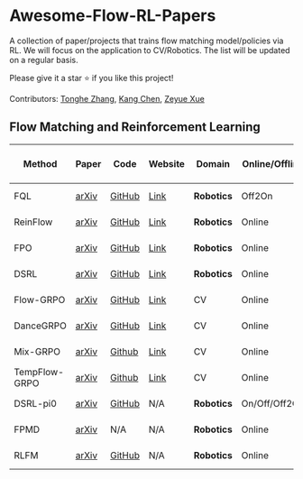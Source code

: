 # Awesome-Flow-RL-Papers
A collection of paper/projects that trains flow matching model/policies via RL. We will focus on the application to CV/Robotics. The list will be updated on a regular basis. 

Please give it a star ⭐ if you like this project! 

Contributors:  [Tonghe Zhang](https://github.com/Tonghe-Zhang), [Kang Chen](https://github.com/chenkang455), [Zeyue Xue](https://xuezeyue.github.io/)

## Flow Matching and Reinforcement Learning

| Method        | Paper                                                  | Code                                                       | Website                                                     | Domain       | Online/Offline | On/Off-policy | Pre-train/Fine-tune   |
|---------------|--------------------------------------------------------|------------------------------------------------------------|-------------------------------------------------------------|--------------|----------------|----------------------|-------------------------|
| FQL           | [arXiv](https://arxiv.org/abs/2502.02538)               | [GitHub](https://github.com/seohongpark/fql)               | [Link](https://github.com/seohongpark/fql)                  | **Robotics** | Off2On         | Off-policy           | Pre-train + Fine-tune   |
| ReinFlow      | [arXiv](https://arxiv.org/abs/2505.22094)               | [GitHub](https://github.com/ReinFlow/ReinFlow)             | [Link](https://reinflow.github.io/)                         | **Robotics** | Online        | On-policy           | Fine-tune               |
| FPO           | [arXiv](https://arxiv.org/abs/2507.21053)               | [GitHub](https://github.com/akanazawa/fpo)                 | [Link](https://flowreinforce.github.io/)                    | **Robotics** | Online        | On-policy            | Pre-train               |
| DSRL          | [arXiv](https://arxiv.org/abs/2506.15799)               | [GitHub](https://github.com/ajwagen/dsrl)                  | [Link](https://diffusion-steering.github.io/)               | **Robotics** | Online         | Off-policy           | Fine-tune               |
| Flow-GRPO     | [arXiv](https://arxiv.org/abs/2505.05470)               | [GitHub](https://github.com/yifan123/flow_grpo)            | [Link](https://gongyeliu.github.io/Flow-GRPO/)              | CV           | Online         | On-policy            | Fine-tune               |
| DanceGRPO     | [arXiv](https://arxiv.org/abs/2505.07818)               | [GitHub](https://github.com/XueZeyue/DanceGRPO)            | [Link](https://dancegrpo.github.io/)                        | CV           | Online         | On-policy            | Fine-tune               |
| Mix-GRPO      | [arXiv](https://arxiv.org/pdf/2507.21802)               | [Github](https://github.com/Tencent-Hunyuan/MixGRPO)       | [Link](https://tulvgengenr.github.io/MixGRPO-Project-Page/) | CV           | Online         | On-policy            | Fine-tune               |
| TempFlow-GRPO | [arXiv](https://www.arxiv.org/pdf/2508.04324)           | [Github](https://github.com/Shredded-Pork/TempFlow-GRPO)   | [Link](https://tempflowgrpo.github.io/)                     | CV           | Online         | On-policy            | Fine-tune               |
| DSRL-pi0 | [arXiv](https://arxiv.org/abs/2506.15799) | [GitHub](https://github.com/nakamotoo/dsrl_pi0) | N/A | **Robotics** | On/Off/Off2On | Off-policy | Fine-tune | 
| FPMD| [arXiv](https://arxiv.org/pdf/2507.23675) | N/A | N/A | **Robotics** | Online | Off-policy | Pre-train | 
| RLFM| [arXiv](https://arxiv.org/abs/2507.15073) | [GitHub](https://github.com/spfrommer/flowmatching_policy_rl) | N/A | **Robotics** | Online | On-policy | Fine-tune | 














